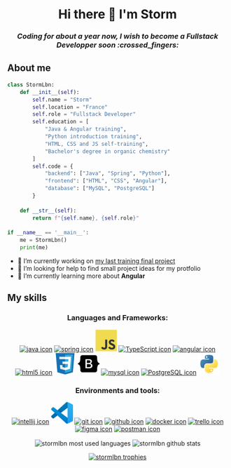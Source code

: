 <h1 align="center">Hi there 👋 I'm Storm</h1>

<h3 align="center">
    <i>Coding for about a year now, I wish to become a Fullstack Developper soon :crossed_fingers:</i>
</h3>

<h2>About me</h2>

```python
class StormLbn:
    def __init__(self):
        self.name = "Storm"
        self.location = "France"
        self.role = "Fullstack Developer"
        self.education = [
            "Java & Angular training",
            "Python introduction training",
            "HTML, CSS and JS self-training",
            "Bachelor's degree in organic chemistry"
        ]
        self.code = {
            "backend": ["Java", "Spring", "Python"],
            "frontend": ["HTML", "CSS", "Angular"],
            "database": ["MySQL", "PostgreSQL"]
        }

    def __str__(self):
        return f"{self.name}, {self.role}"

if __name__ == '__main__':
    me = StormLbn()
    print(me)
```

- 🔭 I’m currently working on [my last training final project](https://github.com/StormLbn/java_m2i_final)
- 🤝 I’m looking for help to find small project ideas for my protfolio
- 🌱 I’m currently learning more about **Angular**



<h2 align="left">My skills</h2>
<h3 align="center">Languages and Frameworks:</h3>
<p align="center">
    <a href="https://www.java.com"><img src="https://www.vectorlogo.zone/logos/java/java-icon.svg" alt="java icon" title="Java" height="50"/></a>
    <a href="https://spring.io/"><img src="https://www.vectorlogo.zone/logos/springio/springio-icon.svg" alt="spring icon" title="Spring" height="50"/></a>
    <a href="https://developer.mozilla.org/en-US/docs/Web/JavaScript"><img src="https://raw.githubusercontent.com/devicons/devicon/master/icons/javascript/javascript-original.svg" alt="javascript icon" title="JavaScript" height="50"/></a>
    <a href="https://www.typescriptlang.org/"><img src="https://www.vectorlogo.zone/logos/typescriptlang/typescriptlang-icon.svg" alt="TypeScript icon" title="typescript" height="50"/></a>
    <a href="https://angular.io"><img src="https://www.vectorlogo.zone/logos/angular/angular-icon.svg"  alt="angular icon" title="Angular" height="50"/></a>
    <a href="https://www.w3.org/html/"><img src="https://www.vectorlogo.zone/logos/w3_html5/w3_html5-icon.svg" alt="html5 icon" title="HTML5" height="50"/></a>
    <a href="https://www.w3schools.com/css/"><img src="https://raw.githubusercontent.com/devicons/devicon/master/icons/css3/css3-original.svg" alt="css3 icon" title="CSS3" height="50"/></a>
    <a href="https://getbootstrap.com"><img src="https://raw.githubusercontent.com/devicons/devicon/master/icons/bootstrap/bootstrap-plain.svg" alt="bootstrap icon" title="Bootstrap" height="50"/></a>
    <a href="https://www.mysql.com/"><img src="https://www.vectorlogo.zone/logos/mysql/mysql-icon.svg" alt="mysql icon" title="MySQL" height="50"/></a>
    <a href="https://www.postgresql.org"><img src="https://www.vectorlogo.zone/logos/postgresql/postgresql-icon.svg"alt="PostgreSQL icon" title="postgresql" height="50"/></a>
    <a href="https://www.python.org"><img src="https://raw.githubusercontent.com/devicons/devicon/master/icons/python/python-original.svg" alt="python icon" title="Python" height="50"/></a>
</p>

<h3 align="center">Environments and tools:</h3>
<p align="center">
    <a href="https://www.jetbrains.com/idea/"><img src="https://resources.jetbrains.com/storage/products/company/brand/logos/IntelliJ_IDEA_icon.svg" alt="intellij icon" title="IntelliJ IDEA" height="50"/></a>
    <a href="https://code.visualstudio.com/"><img src="https://raw.githubusercontent.com/devicons/devicon/master/icons/vscode/vscode-original.svg" alt="vs-code icon" title="Visual Studio Code" height="50"/></a>
    <a href="https://git-scm.com/"><img src="https://www.vectorlogo.zone/logos/git-scm/git-scm-icon.svg" alt="git icon" title="Git" height="50"/></a>
    <a href="https://github.com/"><img src="https://www.vectorlogo.zone/logos/github/github-tile.svg" alt="github icon" title="GitHub" height="50"/></a>
    <a href="https://www.docker.com/"><img src="https://www.vectorlogo.zone/logos/docker/docker-icon.svg" alt="docker icon" title="Docker" height="50"/></a>
    <a href="https://www.figma.com/"><img src="https://www.vectorlogo.zone/logos/trello/trello-icon.svg" alt="trello icon" title="Trello" height="50"/></a>
    <a href="https://www.trello.com/"><img src="https://www.vectorlogo.zone/logos/figma/figma-icon.svg" alt="figma icon" title="Figma" height="50"/></a>
    <a href="https://postman.com"><img src="https://www.vectorlogo.zone/logos/getpostman/getpostman-icon.svg" alt="postman icon" title="Postman" height="50"/></a>
 </p>

<p align="center"><img align="center" src="https://github-readme-stats.vercel.app/api/top-langs?username=stormlbn&show_icons=true&locale=en&layout=compact" alt="stormlbn most used languages" /> <img align="center" src="https://github-readme-stats.vercel.app/api?username=stormlbn&show_icons=true&locale=en" alt="stormlbn github stats" /></p>

<p align="center"><a href="https://github.com/ryo-ma/github-profile-trophy"><img src="https://github-profile-trophy.vercel.app/?username=stormlbn" alt="stormlbn trophies" /></a></p>
